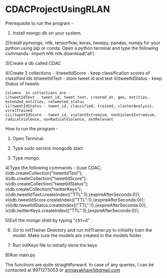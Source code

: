 # CDACProjectUsingRLAN

Prerequisite to run the program - 

1) Install mongo db on your system.

2)Install pymongo, nltk, tensorflow, keras, tweepy, pandas, numpy for your python using pip or conda. Open a python terminal and type the following commands-
	import nltk
	nltk.download('all')

3)Create a db called CDAC

4)Create 3 collections - 
	i)tweetIdScore - keep classification scores of classified ids
	ii)tweetIdText - store tweet id and text
	iii)tweetIdStatus - keep Status of tweets

	Columns  in collections are - 
	i)tweetIdText - tweet_id, tweet_text, created_at, geo, entities, extended_entities, retweeted_status
	ii)tweetIdStatus - tweet_id, classified, trained, clusterAnalysis, viralTrained
	iii)tweetIdScore - tweet_id, violentExtremism, nonViolentExtremism, radicalViolence, nonRadicalViolence, notRelevant







How to run the program - 

1) Open Terminal.

2) Type sudo service mongodb start.

3) Type mongo.

4)Type the following commands - 
	i)use CDAC;
	ii)db.createCollection("tweetIdText");
	iii)db.createCollection("tweetIdScore");
	iv)db.createCollection("tweetIdStatus");
	v)db.createCollection("twitterKeys");
	vi)db.tweetIdText.createIndex({"TTL":1},{expireAfterSeconds:0});
	vii)db.tweetIdScore.createIndex({"TTL":1},{expireAfterSeconds:0});
	viii)db.tweetIdStatus.createIndex({"TTL":1},{expireAfterSeconds:0});
	ix)db.twitterKeys.createIndex({"TTL":1},{expireAfterSeconds:0});


5)Exit the mongo shell by typing "ctrl+d" .

6) Go to initTrainer Directory and run initTrainer.py to initiallty train the model. Make sure the models are created in the models folder.

7) Run initKeys file to initially store the keys

8)Run main.py	



The functions are quite straightforward. In case of any queries, I can be contacted at 9971273053 or arinjayakhare1@gmail.com